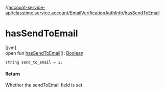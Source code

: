 //[account-service-api](../../../index.md)/[classtime.service.account](../index.md)/[EmailVerificationAuthInfo](index.md)/[hasSendToEmail](has-send-to-email.md)

# hasSendToEmail

[jvm]\
open fun [hasSendToEmail](has-send-to-email.md)(): [Boolean](https://kotlinlang.org/api/latest/jvm/stdlib/kotlin/-boolean/index.html)

`string send_to_email = 1;`

#### Return

Whether the sendToEmail field is set.
